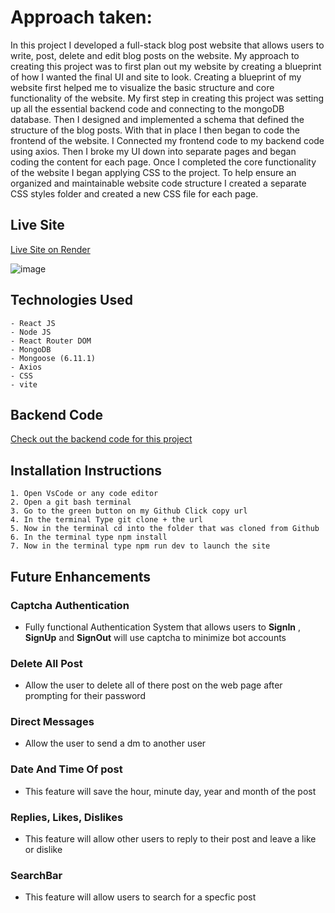 # Approach taken:

In this project I developed a full-stack blog post website that allows users to write, post, delete and edit blog posts on the website.
My approach to creating this project was to first plan out my website by creating a blueprint of how I wanted the final UI and site to look.
Creating a blueprint of my website first helped me to visualize the basic structure and core functionality of the website. My first step in
creating this project was setting up all the essential backend code and connecting to the mongoDB database. Then I designed and implemented a 
schema that defined the structure of the blog posts. With that in place I then began to code the frontend of the website. I Connected my frontend code 
to my backend code using axios. Then I broke my UI down into separate pages and began coding the content for each page. Once I completed the core 
functionality of the website I began applying CSS to the project. To help ensure an organized and maintainable website code structure I created a separate
CSS styles folder and created a new CSS file for each page.
 

## Live Site 

[Live Site on Render](https://master-codes-blog-post-frontend.onrender.com/)

![image](https://github.com/Master-Code234/blog-post-frontend/assets/126014289/d988ab8c-2a38-4142-ac53-ba0561d679de)


## Technologies Used
    
    - React JS
    - Node JS
    - React Router DOM
    - MongoDB
    - Mongoose (6.11.1)
    - Axios
    - CSS
    - vite
    
## Backend Code

[Check out the backend code for this project](https://github.com/Master-Code234/blog-post-backend)


## Installation Instructions

    1. Open VsCode or any code editor
    2. Open a git bash terminal 
    3. Go to the green button on my Github Click copy url
    4. In the terminal Type git clone + the url 
    5. Now in the terminal cd into the folder that was cloned from Github
    6. In the terminal type npm install
    7. Now in the terminal type npm run dev to launch the site
 
 ## Future Enhancements
 
 ### Captcha Authentication
 
 - Fully functional Authentication System that allows users to **SignIn** , **SignUp**  and **SignOut** will use captcha to minimize bot accounts
 
 ### Delete All Post
 
  - Allow the user to delete all of there post on the web page after prompting for their password 

 ### Direct Messages 
 
 - Allow the user to send a dm to another user

### Date And Time Of post

- This feature will save the hour, minute day, year and month of the post 

### Replies, Likes, Dislikes

- This feature will allow other users to reply to their post and leave a like or dislike

### SearchBar

- This feature will allow users to search for a specfic post
 
    
    
    

  






